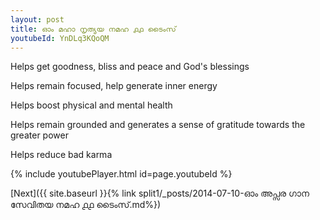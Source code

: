 ```yaml
---
layout: post
title: ഓം മഹാ നൃത്യയ നമഹ ൧൧ ടൈംസ്
youtubeId: YnDLq3KQoQM
---
```

 
 
Helps get goodness, bliss and peace and God's blessings
 
Helps remain focused, help generate inner energy 
 
Helps boost physical and mental health 
 
Helps remain grounded and generates a sense of gratitude towards the greater power 
 
Helps reduce bad karma
 
 
 
 


{% include youtubePlayer.html id=page.youtubeId %}
 
[Next]({{ site.baseurl }}{% link  split1/_posts/2014-07-10-ഓം അപ്സര ഗാന സേവിതയ നമഹ ൧൧ ടൈംസ്.md%})
 
